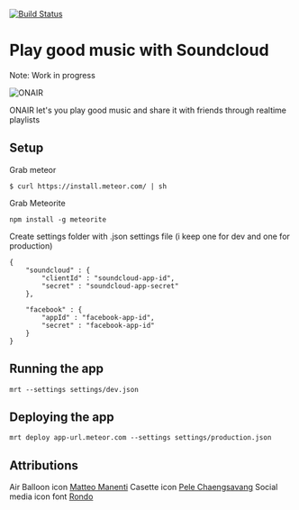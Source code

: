 [![Build Status](https://travis-ci.org/thebakeryio/onair.png?branch=master)](https://travis-ci.org/thebakeryio/onair)

# Play good music with Soundcloud 

Note: Work in progress

![ONAIR](https://dl.dropboxusercontent.com/u/9224326/www/onair/screen.png)

ONAIR let's you play good music and share it with friends through realtime playlists

## Setup

Grab meteor

```
$ curl https://install.meteor.com/ | sh
``` 

Grab Meteorite

```
npm install -g meteorite
```

Create settings folder with .json settings file (i keep one for dev and one for production)

```
{
	"soundcloud" : {
		"clientId" : "soundcloud-app-id",
		"secret" : "soundcloud-app-secret"
	},

	"facebook" : {
		"appId" : "facebook-app-id",
		"secret" : "facebook-app-id"
	}
}
```

## Running the app

```
mrt --settings settings/dev.json
```

## Deploying the app

```
mrt deploy app-url.meteor.com --settings settings/production.json
```

## Attributions

Air Balloon icon [Matteo Manenti](http://thenounproject.com/term/hot-air-balloon/1835/)
Casette icon [Pele Chaengsavang](http://thenounproject.com/term/cassette/21740/)
Social media icon font [Rondo](http://www.tajfa.com/projects/rondo/)